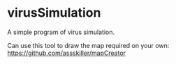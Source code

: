 # virusSimulation
A simple program of virus simulation.  

Can use this tool to draw the map required on your own:  
https://github.com/assskiller/mapCreator
